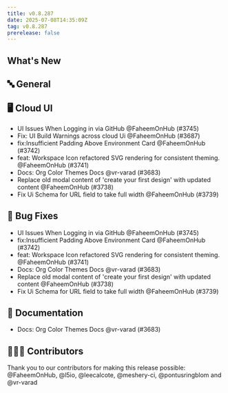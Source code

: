 ```yaml
---
title: v0.8.287
date: 2025-07-08T14:35:09Z
tag: v0.8.287
prerelease: false
---
```


## What's New
## 🔤 General
## 🖥 Cloud UI

- UI Issues When Logging in via GitHub @FaheemOnHub (#3745)
- Fix: UI Build Warnings across cloud Ui @FaheemOnHub (#3687)
- fix:Insufficient Padding Above Environment Card @FaheemOnHub (#3742)
- feat: Workspace Icon refactored SVG rendering for consistent theming. @FaheemOnHub (#3741)
- Docs: Org Color Themes Docs @vr-varad (#3683)
- Replace old modal content of 'create your first design' with updated content @FaheemOnHub (#3738)
- Fix Ui Schema for URL field to take full width @FaheemOnHub (#3739)

## 🐛 Bug Fixes

- UI Issues When Logging in via GitHub @FaheemOnHub (#3745)
- fix:Insufficient Padding Above Environment Card @FaheemOnHub (#3742)
- feat: Workspace Icon refactored SVG rendering for consistent theming. @FaheemOnHub (#3741)
- Docs: Org Color Themes Docs @vr-varad (#3683)
- Replace old modal content of 'create your first design' with updated content @FaheemOnHub (#3738)
- Fix Ui Schema for URL field to take full width @FaheemOnHub (#3739)

## 📖 Documentation

- Docs: Org Color Themes Docs @vr-varad (#3683)

## 👨🏽‍💻 Contributors

Thank you to our contributors for making this release possible:
@FaheemOnHub, @l5io, @leecalcote, @meshery-ci, @pontusringblom and @vr-varad

